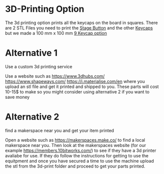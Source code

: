 # 3D-Printing Option

The 3d printing option prints all the keycaps on the board in squares. There are 2 STL Files you need to print the [Stage Button](Stage.stl) and the other [Keycaps](Keycap.stl) but we made a 100 mm x 100 mm [9 Keycap option](9-keys.stl)

# Alternative 1 

Use a custom 3d printing service

Use a website such as https://www.3dhubs.com/ https://www.shapeways.com/ https://i.materialise.com/en where you upload an stl file and get it printed and shipped to you. These parts will cost 10-15$ to make so you might consider using alternative 2 if you want to save money

# Alternative 2

find a makerspace near you and get your item printed

   Open a website such as https://makerspaces.make.co/ to find a local makerspace near you. Then look at the makerspaces website (for our example https://members.10bitworks.com/) to see if they have a 3d printer avaliabe for use. If they do follow the instructions for getting to use the equitpment and once you have secured a time to use the machine upload the stl from the 3d-print folder and proceed to get your parts printed.
